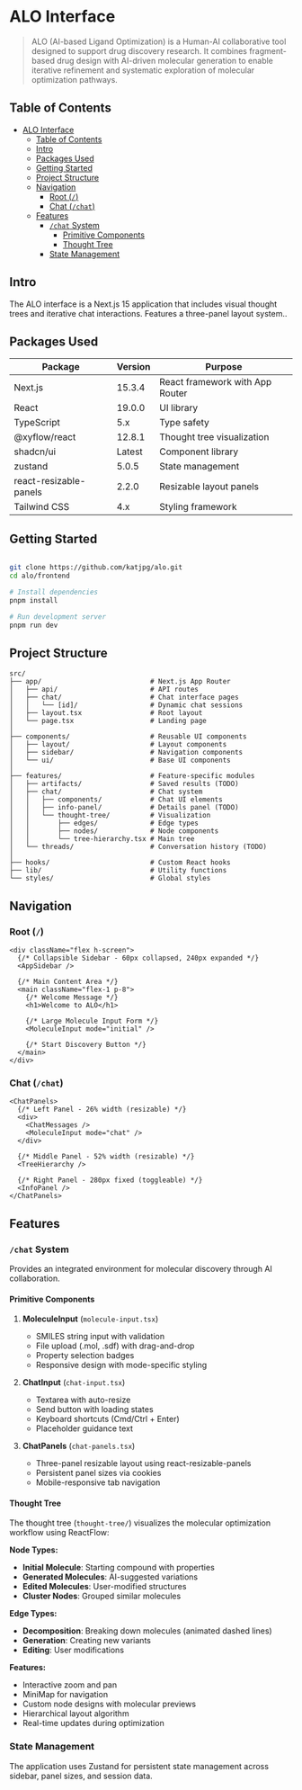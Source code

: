 # ALO Interface

> ALO (AI-based Ligand Optimization) is a Human-AI collaborative tool designed to support drug discovery research. It combines fragment-based drug design with AI-driven molecular generation to enable iterative refinement and systematic exploration of molecular optimization pathways.

## Table of Contents
- [ALO Interface](#alo-interface)
  - [Table of Contents](#table-of-contents)
  - [Intro](#intro)
  - [Packages Used](#packages-used)
  - [Getting Started](#getting-started)
  - [Project Structure](#project-structure)
  - [Navigation](#navigation)
    - [Root (`/`)](#root-)
    - [Chat (`/chat`)](#chat-chat)
  - [Features](#features)
    - [`/chat` System](#chat-system)
      - [Primitive Components](#primitive-components)
      - [Thought Tree](#thought-tree)
    - [State Management](#state-management)

## Intro

The ALO interface is a Next.js 15 application that includes visual thought trees and iterative chat interactions. Features a three-panel layout system.. 

## Packages Used

| Package | Version | Purpose |
|---------|---------|---------|
| Next.js | 15.3.4 | React framework with App Router |
| React | 19.0.0 | UI library |
| TypeScript | 5.x | Type safety |
| @xyflow/react | 12.8.1 | Thought tree visualization |
| shadcn/ui | Latest | Component library |
| zustand | 5.0.5 | State management |
| react-resizable-panels | 2.2.0 | Resizable layout panels |
| Tailwind CSS | 4.x | Styling framework |

## Getting Started

```bash

git clone https://github.com/katjpg/alo.git
cd alo/frontend

# Install dependencies
pnpm install

# Run development server
pnpm run dev


```

## Project Structure

```
src/
├── app/                           # Next.js App Router
│   ├── api/                       # API routes
│   ├── chat/                      # Chat interface pages
│   │   └── [id]/                  # Dynamic chat sessions
│   ├── layout.tsx                 # Root layout
│   └── page.tsx                   # Landing page
│
├── components/                    # Reusable UI components
│   ├── layout/                    # Layout components
│   ├── sidebar/                   # Navigation components
│   └── ui/                        # Base UI components
│
├── features/                      # Feature-specific modules
│   ├── artifacts/                 # Saved results (TODO)
│   ├── chat/                      # Chat system
│   │   ├── components/            # Chat UI elements
│   │   ├── info-panel/            # Details panel (TODO)
│   │   └── thought-tree/          # Visualization
│   │       ├── edges/             # Edge types
│   │       ├── nodes/             # Node components
│   │       └── tree-hierarchy.tsx # Main tree
│   └── threads/                   # Conversation history (TODO)
│
├── hooks/                         # Custom React hooks
├── lib/                           # Utility functions
└── styles/                        # Global styles
```

## Navigation

### Root (`/`)
```tsx
<div className="flex h-screen">
  {/* Collapsible Sidebar - 60px collapsed, 240px expanded */}
  <AppSidebar />
  
  {/* Main Content Area */}
  <main className="flex-1 p-8">
    {/* Welcome Message */}
    <h1>Welcome to ALO</h1>
    
    {/* Large Molecule Input Form */}
    <MoleculeInput mode="initial" />
    
    {/* Start Discovery Button */}
  </main>
</div>
```

### Chat (`/chat`)
```tsx
<ChatPanels>
  {/* Left Panel - 26% width (resizable) */}
  <div>
    <ChatMessages />
    <MoleculeInput mode="chat" />
  </div>
  
  {/* Middle Panel - 52% width (resizable) */}
  <TreeHierarchy />
  
  {/* Right Panel - 280px fixed (toggleable) */}
  <InfoPanel />
</ChatPanels>
```

## Features

### `/chat` System

Provides an integrated environment for molecular discovery through AI collaboration.

#### Primitive Components

1. **MoleculeInput** (`molecule-input.tsx`)
   - SMILES string input with validation
   - File upload (.mol, .sdf) with drag-and-drop
   - Property selection badges
   - Responsive design with mode-specific styling

2. **ChatInput** (`chat-input.tsx`)
   - Textarea with auto-resize
   - Send button with loading states
   - Keyboard shortcuts (Cmd/Ctrl + Enter)
   - Placeholder guidance text

3. **ChatPanels** (`chat-panels.tsx`)
   - Three-panel resizable layout using react-resizable-panels
   - Persistent panel sizes via cookies
   - Mobile-responsive tab navigation

#### Thought Tree

The thought tree (`thought-tree/`) visualizes the molecular optimization workflow using ReactFlow:

**Node Types:**
- **Initial Molecule**: Starting compound with properties
- **Generated Molecules**: AI-suggested variations
- **Edited Molecules**: User-modified structures
- **Cluster Nodes**: Grouped similar molecules

**Edge Types:**
- **Decomposition**: Breaking down molecules (animated dashed lines)
- **Generation**: Creating new variants
- **Editing**: User modifications

**Features:**
- Interactive zoom and pan
- MiniMap for navigation
- Custom node designs with molecular previews
- Hierarchical layout algorithm
- Real-time updates during optimization

### State Management

The application uses Zustand for persistent state management across sidebar, panel sizes, and session data.